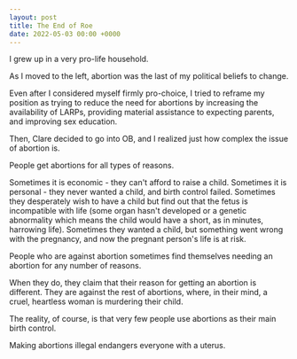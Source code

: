 ```yaml
---
layout: post
title: The End of Roe
date: 2022-05-03 00:00 +0000
---
```

I grew up in a very pro-life household.

As I moved to the left, abortion was the last of my political beliefs to change.

Even after I considered myself firmly pro-choice, I tried to reframe my position as trying to reduce the need for abortions by increasing the availability of LARPs, providing material assistance to expecting parents, and improving sex education.

Then, Clare decided to go into OB, and I realized just how complex the issue of abortion is.

People get abortions for all types of reasons.

Sometimes it is economic - they can't afford to raise a child. Sometimes it is personal - they never wanted a child, and birth control failed. Sometimes they desperately wish to have a child but find out that the fetus is incompatible with life (some organ hasn't developed or a genetic abnormality which means the child would have a short, as in minutes, harrowing life). Sometimes they wanted a child, but something went wrong with the pregnancy, and now the pregnant person's life is at risk.

People who are against abortion sometimes find themselves needing an abortion for any number of reasons.

When they do, they claim that their reason for getting an abortion is different. They are against the rest of abortions, where, in their mind, a cruel, heartless woman is murdering their child.

The reality, of course, is that very few people use abortions as their main birth control.

Making abortions illegal endangers everyone with a uterus. 
